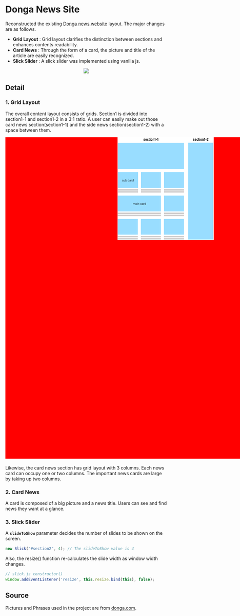 # Donga News Site
Reconstructed the existing [Donga news website](!https://www.donga.com/) layout. The major changes are as follows.
+ __Grid Layout__ : Grid layout clarifies the distinction between sections and enhances contents readability.
+ __Card News__ : Through the form of a card, the picture and title of the article are easily recognized.
+ __Slick Slider__ : A slick slider was implemented using vanilla js.

<div style="text-align:center">
  <img style="width: 500px;" src="./images/2021-08-06-19-25-18.gif" />
</div>

## Detail ##
### 1. Grid Layout
The overall content layout consists of grids. Section1 is divided into section1-1 and section1-2 in a 3:1 ratio. A user can easily make out those card news section(section1-1) and the side news section(section1-2) with a space between them.

<div style="text-align: center;margin-bottom: 20px;width:1000px;height:1000px;background-color:red;">
  <img style="width: 300px;" src="./images/layout.png" />
</div>

Likewise, the card news section has grid layout with 3 columns. Each news card can occupy one or two columns. The important news cards are large by taking up two columns.

### 2. Card News
A card is composed of a big picture and a news title. Users can see and find news they want at a glance.


### 3. Slick Slider
A __`slideToShow`__ parameter decides the number of slides to be shown on the screen.
```js
new Slick("#section2", 4); // The slideToShow value is 4
```

 Also, the resize() function re-calculates the slide width as window width changes.
 ```js
 // slick.js constructor()
 window.addEventListener('resize', this.resize.bind(this), false);
 ```

## Source
Pictures and Phrases used in the project are from [donga.com](!https://www.donga.com/).
